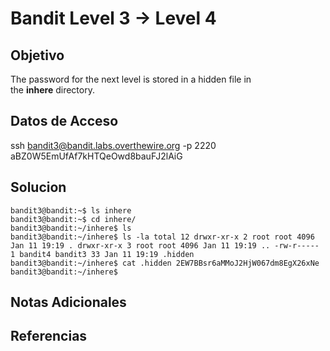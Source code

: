 # Bandit Level 3 → Level 4

## Objetivo

The password for the next level is stored in a hidden file in the **inhere** directory.

## Datos de Acceso

ssh bandit3@bandit.labs.overthewire.org -p 2220
aBZ0W5EmUfAf7kHTQeOwd8bauFJ2lAiG

## Solucion
```Shell
bandit3@bandit:~$ ls inhere 
bandit3@bandit:~$ cd inhere/ 
bandit3@bandit:~/inhere$ ls 
bandit3@bandit:~/inhere$ ls -la total 12 drwxr-xr-x 2 root root 4096 Jan 11 19:19 . drwxr-xr-x 3 root root 4096 Jan 11 19:19 .. -rw-r----- 1 bandit4 bandit3 33 Jan 11 19:19 .hidden 
bandit3@bandit:~/inhere$ cat .hidden 2EW7BBsr6aMMoJ2HjW067dm8EgX26xNe bandit3@bandit:~/inhere$
```


## Notas Adicionales

## Referencias